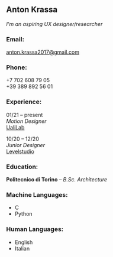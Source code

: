 ## Anton Krassa ##

*I'm an aspiring UX designer/researcher*

### Email: ### 

anton.krassa2017@gmail.com

### Phone: ###

 +7 702 608 79 05  
+39 389 892 56 01

### Experience: ###

01/21 – present\
*Motion Designer*\
[UaliLab](https://www.ualilab.com/) 

10/20 – 12/20   
*Junior Designer*\
[Levelstudio](http://www.levelstudio.kz/)

### Education: ###

**Politecnico di Torino** – *B.Sc. Architecture*

### Machine Languages: ###

* C
* Python

### Human Languages: ###

* English
* Italian
